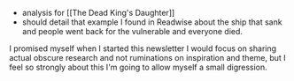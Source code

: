 * analysis for [[The Dead King's Daughter]]
* should detail that example I found in Readwise about the ship that sank and people went back for the vulnerable and everyone died. 

I promised myself when I started this newsletter I would focus on sharing actual obscure research and not ruminations on inspiration and theme, but I feel so strongly about this I'm going to allow myself a small digression. 
